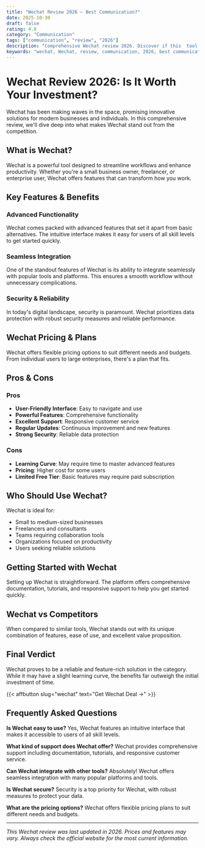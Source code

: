 ```yaml
---
title: "Wechat Review 2026 – Best Communication?"
date: 2025-10-30
draft: false
rating: 4.8
category: "Communication"
tags: ["communication", "review", "2026"]
description: "Comprehensive Wechat review 2026. Discover if this  tool is the best choice for your needs."
keywords: "wechat, Wechat, review, communication, 2026, best communication"
---
```


# Wechat Review 2026: Is It Worth Your Investment?

Wechat has been making waves in the  space, promising innovative solutions for modern businesses and individuals. In this comprehensive review, we'll dive deep into what makes Wechat stand out from the competition.

## What is Wechat?

Wechat is a powerful  tool designed to streamline workflows and enhance productivity. Whether you're a small business owner, freelancer, or enterprise user, Wechat offers features that can transform how you work.

## Key Features & Benefits

### Advanced Functionality
Wechat comes packed with advanced features that set it apart from basic alternatives. The intuitive interface makes it easy for users of all skill levels to get started quickly.

### Seamless Integration
One of the standout features of Wechat is its ability to integrate seamlessly with popular tools and platforms. This ensures a smooth workflow without unnecessary complications.

### Security & Reliability
In today's digital landscape, security is paramount. Wechat prioritizes data protection with robust security measures and reliable performance.

## Wechat Pricing & Plans

Wechat offers flexible pricing options to suit different needs and budgets. From individual users to large enterprises, there's a plan that fits.

## Pros & Cons

### Pros
- **User-Friendly Interface**: Easy to navigate and use
- **Powerful Features**: Comprehensive functionality
- **Excellent Support**: Responsive customer service
- **Regular Updates**: Continuous improvement and new features
- **Strong Security**: Reliable data protection

### Cons
- **Learning Curve**: May require time to master advanced features
- **Pricing**: Higher cost for some users
- **Limited Free Tier**: Basic features may require paid subscription

## Who Should Use Wechat?

Wechat is ideal for:
- Small to medium-sized businesses
- Freelancers and consultants
- Teams requiring collaboration tools
- Organizations focused on productivity
- Users seeking reliable  solutions

## Getting Started with Wechat

Setting up Wechat is straightforward. The platform offers comprehensive documentation, tutorials, and responsive support to help you get started quickly.

## Wechat vs Competitors

When compared to similar tools, Wechat stands out with its unique combination of features, ease of use, and excellent value proposition.

## Final Verdict

Wechat proves to be a reliable and feature-rich solution in the  category. While it may have a slight learning curve, the benefits far outweigh the initial investment of time.

{{< affbutton slug="wechat" text="Get Wechat Deal →" >}}

## Frequently Asked Questions

**Is Wechat easy to use?**
Yes, Wechat features an intuitive interface that makes it accessible to users of all skill levels.

**What kind of support does Wechat offer?**
Wechat provides comprehensive support including documentation, tutorials, and responsive customer service.

**Can Wechat integrate with other tools?**
Absolutely! Wechat offers seamless integration with many popular platforms and tools.

**Is Wechat secure?**
Security is a top priority for Wechat, with robust measures to protect your data.

**What are the pricing options?**
Wechat offers flexible pricing plans to suit different needs and budgets.

---

*This Wechat review was last updated in 2026. Prices and features may vary. Always check the official website for the most current information.*
